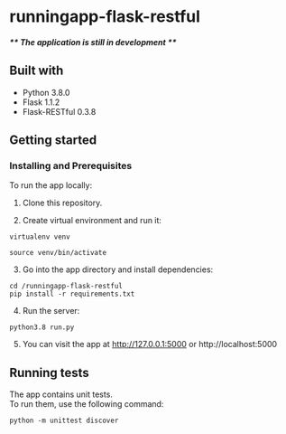 # runningapp-flask-restful

##### ** **The application is still in development** **

## Built with 

- Python 3.8.0
- Flask 1.1.2
- Flask-RESTful 0.3.8

## Getting started 

### Installing and Prerequisites

To run the app locally:

1. Clone this repository.

2. Create virtual environment and run it:

```
virtualenv venv

source venv/bin/activate
```

3. Go into the app directory and install dependencies:

```
cd /runningapp-flask-restful
pip install -r requirements.txt
```

4. Run the server:

```
python3.8 run.py
``` 

5. You can visit the app at http://127.0.0.1:5000 or http://localhost:5000

## Running tests

The app contains unit tests. <br/> To run them, use the following command:

```
python -m unittest discover
``` 